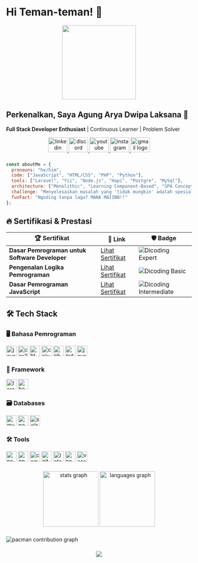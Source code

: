# Hi Teman-teman! 👋

<div align="center">
  <img src="https://media4.giphy.com/media/v1.Y2lkPTc5MGI3NjExbndpZnA1OXBsano3aGRvdGY3NG1vNm96ZDNpMHVjcXJpNzNqZXRsNCZlcD12MV9pbnRlcm5hbF9naWZfYnlfaWQmY3Q9Zw/LHZyixOnHwDDy/giphy.gif" width="200"/>
</div>

## Perkenalkan, Saya Agung Arya Dwipa Laksana 🚀

**Full Stack Developer Enthusiast** | Continuous Learner | Problem Solver

<div align="center">
  <a href="https://www.linkedin.com/in/agung-arya-dwipa-laksana-7a04ab354/" target="_blank">
    <img src="https://raw.githubusercontent.com/maurodesouza/profile-readme-generator/master/src/assets/icons/social/linkedin/default.svg" width="52" height="40" alt="linkedin logo"  />
  </a>
  <a href="https://discord.gg/J5XTyKH5" target="_blank">
    <img src="https://raw.githubusercontent.com/maurodesouza/profile-readme-generator/master/src/assets/icons/social/discord/default.svg" width="52" height="40" alt="discord logo"  />
  </a>
  <a href="https://www.youtube.com/@agungaja7369" target="_blank">
    <img src="https://raw.githubusercontent.com/maurodesouza/profile-readme-generator/master/src/assets/icons/social/youtube/default.svg" width="52" height="40" alt="youtube logo"  />
  </a>
  <a href="https://www.instagram.com/ardwpl/" target="_blank">
    <img src="https://raw.githubusercontent.com/maurodesouza/profile-readme-generator/master/src/assets/icons/social/instagram/default.svg" width="52" height="40" alt="instagram logo"  />
  </a>
  <img src="https://raw.githubusercontent.com/maurodesouza/profile-readme-generator/master/src/assets/icons/social/gmail/default.svg" width="52" height="40" alt="gmail logo"  />
</div>

###

```javascript
const aboutMe = {
  pronouns: "he/him",
  code: ["JavaScript", "HTML/CSS", "PHP", "Python"],
  tools: ["Laravel", "Yii", "Node.js", "Hapi", "Postgre", "MySql"],
  architecture: ["Monolithic", "Learning Component-Based", "SPA Concepts"],
  challenge: "Menyelesaikan masalah yang 'tidak mungkin' adalah spesialisasiku!",
  funFact: "Ngoding tanpa lagu? MANA MAIINN!!"
};
```

## 🔥 Sertifikasi & Prestasi

<div align="center">

| 🏆 Sertifikat | 🔗 Link | 🛡️ Badge |
|--------------|--------|----------|
| **Dasar Pemrograman untuk Software Developer** | [Lihat Sertifikat](https://github.com/user-attachments/files/18362847/Sertifikat_coure_memulai_dasar_pemrograman.pdf) | ![Dicoding Expert](https://img.shields.io/badge/Dicoding-Expert-green?logo=reverbnation&logoColor=white) |
| **Pengenalan Logika Pemrograman** | [Lihat Sertifikat](https://github.com/user-attachments/files/18362854/Sertifikat_course_pengenalan_ke_logika_pemrograman.pdf) | ![Dicoding Basic](https://img.shields.io/badge/Dicoding-Basic-blue?logo=reverbnation&logoColor=white) |
| **Dasar Pemrograman JavaScript** | [Lihat Sertifikat](https://github.com/user-attachments/files/18362857/Sertifikat_course_belajar_dasar_pemrograman_js.pdf) | ![Dicoding Intermediate](https://img.shields.io/badge/Dicoding-Intermediate-orange?logo=reverbnation&logoColor=white) |

</div>

## 🛠️ Tech Stack

### 🖥️ Bahasa Pemrograman
<div align="left">
  <img src="https://img.shields.io/badge/JavaScript-F7DF1E?logo=javascript&logoColor=black&style=for-the-badge" height="28" alt="javascript logo"  />
  <img src="https://img.shields.io/badge/CSS3-1572B6?logo=css3&logoColor=white&style=for-the-badge" height="28" alt="css3 logo"  />
  <img src="https://img.shields.io/badge/HTML5-E34F26?logo=html5&logoColor=white&style=for-the-badge" height="28" alt="html5 logo"  />
  <img src="https://img.shields.io/badge/C++-00599C?logo=cplusplus&logoColor=white&style=for-the-badge" height="28" alt="cplusplus logo"  />
  <img src="https://img.shields.io/badge/PHP-777BB4?logo=php&logoColor=black&style=for-the-badge" height="28" alt="php logo"  />
  <img src="https://img.shields.io/badge/Python-3776AB?logo=python&logoColor=white&style=for-the-badge" height="28" alt="python logo"  />
  <img src="https://img.shields.io/badge/Java-ED8B00?style=for-the-badge&logo=openjdk&logoColor=white" height="28" alt="java logo"  />
</div>

### 🧱 Framework
<div align="left">
  <img src="https://img.shields.io/badge/Laravel-FF2D20?logo=laravel&logoColor=white&style=for-the-badge" height="28" alt="laravel logo"  />
  <img src="https://img.shields.io/badge/Bootstrap-7952B3?logo=bootstrap&logoColor=white&style=for-the-badge" height="28" alt="bootstrap logo"  />
</div>

### 🗃️ Databases
<div align="left">
  <img src="https://img.shields.io/badge/MySQL-4479A1?logo=mysql&logoColor=white&style=for-the-badge" height="28" alt="mysql logo"  />
  <img src="https://img.shields.io/badge/PostgreSQL-4169E1?logo=postgresql&logoColor=white&style=for-the-badge" height="28" alt="postgresql logo"  />
  <img src="https://img.shields.io/badge/SQLite-003B57?logo=sqlite&logoColor=white&style=for-the-badge" height="28" alt="sqlite logo"  />
</div>

### 🛠️ Tools
<div align="left">
  <img src="https://img.shields.io/badge/Node.js-339933?logo=nodedotjs&logoColor=white&style=for-the-badge" height="28" alt="nodejs logo"  />
  <img src="https://img.shields.io/badge/npm-CB3837?logo=npm&logoColor=white&style=for-the-badge" height="28" alt="npm logo"  />
  <img src="https://img.shields.io/badge/Composer-885630?logo=composer&logoColor=white&style=for-the-badge" height="28" alt="composer logo"  />
  <img src="https://img.shields.io/badge/Git-F05032?logo=git&logoColor=white&style=for-the-badge" height="28" alt="git logo"  />
  <img src="https://img.shields.io/badge/IntelliJ IDEA-000000?logo=intellijidea&logoColor=white&style=for-the-badge" height="28" alt="intellijidea logo"  />
  <img src="https://img.shields.io/badge/Postman-FF6C37?logo=postman&logoColor=black&style=for-the-badge" height="28" alt="postman logo"  />
  <img src="https://img.shields.io/badge/Visual Studio Code-007ACC?logo=visualstudiocode&logoColor=white&style=for-the-badge" height="28" alt="vscode logo"  />
</div>

###

<div align="center">
  <img src="https://github-readme-stats.vercel.app/api?username=AgungADL&hide_title=false&hide_rank=false&show_icons=true&include_all_commits=true&count_private=true&disable_animations=false&theme=dracula&locale=en&hide_border=false&order=1" height="150" alt="stats graph"  />
  <img src="https://github-readme-stats.vercel.app/api/top-langs?username=AgungADL&locale=en&hide_title=false&layout=compact&card_width=320&langs_count=5&theme=dracula&hide_border=false&order=2" height="150" alt="languages graph"  />
</div>

###

<picture>
  <source media="(prefers-color-scheme: dark)" srcset="https://raw.githubusercontent.com/AgungADL/AgungADL/output/pacman-contribution-graph-dark.svg">
  <source media="(prefers-color-scheme: light)" srcset="https://raw.githubusercontent.com/AgungADL/AgungADL/output/pacman-contribution-graph.svg">
  <img alt="pacman contribution graph" src="https://raw.githubusercontent.com/AgungADL/AgungADL/output/pacman-contribution-graph.svg">
</picture>

###

<div align="center">
  <img src="https://profile-counter.glitch.me/AgungADL/count.svg?"  />
</div>

